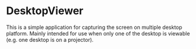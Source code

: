 DesktopViewer
=============

This is a simple application for capturing the screen on multiple desktop platform. Mainly intended for use when only one of the desktop is viewable (e.g. one desktop is on a projector).